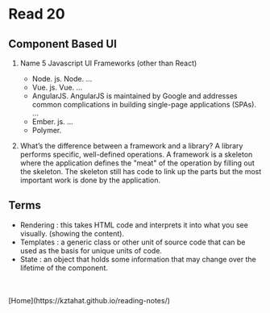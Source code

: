 # Read 20

## Component Based UI

1. Name 5 Javascript UI Frameworks (other than React)

   - Node. js. Node. ...
   - Vue. js. Vue. ...
   - AngularJS. AngularJS is maintained by Google and addresses common complications in building single-page applications (SPAs). ...
   - Ember. js. ...
   - Polymer.

2. What’s the difference between a framework and a library?
   A library performs specific, well-defined operations. A framework is a skeleton where the application defines the "meat" of the operation by filling out the skeleton. The skeleton still has code to link up the parts but the most important work is done by the application.

## Terms

- Rendering : this takes HTML code and interprets it into what you see visually. (showing the content).
- Templates : a generic class or other unit of source code that can be used as the basis for unique units of code.
- State : an object that holds some information that may change over the lifetime of the component.

<br />
<br />
[Home](https://kztahat.github.io/reading-notes/)
